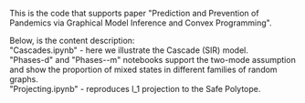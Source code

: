 This is the code that supports paper "Prediction and Prevention of Pandemics via Graphical Model Inference and Convex Programming".

Below, is the content description:<br/>
"Cascades.ipynb" - here we illustrate the Cascade (SIR) model.<br/>
"Phases-d" and "Phases--m" notebooks support the two-mode assumption and show the proportion of mixed states in different families of random graphs.<br/>
"Projecting.ipynb" - reproduces l_1 projection to the Safe Polytope.<br/>
